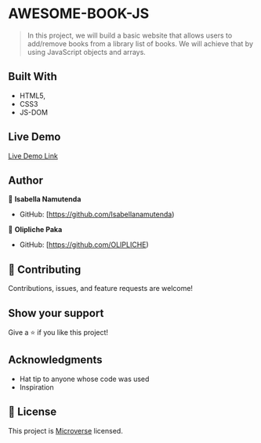 # AWESOME-BOOK-JS


> In this project, we will build a basic website that allows users to add/remove books from a library list of books. We will achieve that by using JavaScript objects and arrays. 

## Built With

- HTML5, 
- CSS3 
- JS-DOM

## Live Demo

[Live Demo Link](https://isabellanamutenda.github.io/Awesome-book-js/)



## Author

👤 **Isabella Namutenda**

- GitHub: [https://github.com/Isabellanamutenda)


👤 **Olipliche Paka**

- GitHub: [https://github.com/OLIPLICHE)

## 🤝 Contributing

Contributions, issues, and feature requests are welcome!

## Show your support

Give a ⭐️ if you like this project!

## Acknowledgments

- Hat tip to anyone whose code was used
- Inspiration

## 📝 License

This project is [Microverse](https://www.microverse.org/) licensed.
